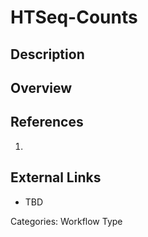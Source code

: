 # HTSeq-Counts #
## Description ##
## Overview ##
## References ##
1.

## External Links ##
* TBD

Categories: Workflow Type
